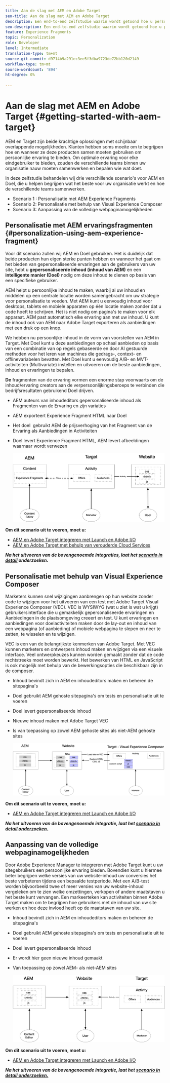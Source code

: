 ```yaml
---
title: Aan de slag met AEM en Adobe Target
seo-title: Aan de slag met AEM en Adobe Target
description: Een end-to-end zelfstudie waarin wordt getoond hoe u persoonlijke ervaringen kunt creëren en leveren met Adobe Experience Manager en Adobe Target. In deze zelfstudie leert u ook over verschillende personen die betrokken zijn bij het proces van het begin tot het einde en hoe zij met elkaar samenwerken
seo-description: Een end-to-end zelfstudie waarin wordt getoond hoe u persoonlijke ervaringen kunt creëren en leveren met Adobe Experience Manager en Adobe Target. In deze zelfstudie leert u ook over verschillende personen die betrokken zijn bij het proces van het begin tot het einde en hoe zij met elkaar samenwerken
feature: Experience Fragments
topic: Personalization
role: Developer
level: Intermediate
translation-type: tm+mt
source-git-commit: d9714b9a291ec3ee5f3dba9723de72bb120d2149
workflow-type: tm+mt
source-wordcount: '894'
ht-degree: 0%

---
```



# Aan de slag met AEM en Adobe Target {#getting-started-with-aem-target}

AEM en Target zijn beide krachtige oplossingen met schijnbaar overlappende mogelijkheden. Klanten hebben soms moeite om te begrijpen hoe en wanneer ze deze producten samen moeten gebruiken om persoonlijke ervaring te bieden. Om optimale ervaring voor elke eindgebruiker te bieden, zouden de verschillende teams binnen uw organisatie nauw moeten samenwerken en bepalen wie wat doet.

In deze zelfstudie behandelen wij drie verschillende scenario&#39;s voor AEM en Doel, die u helpen begrijpen wat het beste voor uw organisatie werkt en hoe de verschillende teams samenwerken.

* Scenario 1 : Personalisatie met AEM Experience Fragments
* Scenario 2: Personalisatie met behulp van Visual Experience Composer
* Scenario 3: Aanpassing van de volledige webpaginamogelijkheden

## Personalisatie met AEM ervaringsfragmenten {#personalization-using-aem-experience-fragment}

Voor dit scenario zullen wij AEM en Doel gebruiken. Het is duidelijk dat beide producten hun eigen sterke punten hebben en wanneer het gaat om het bieden van gepersonaliseerde ervaringen aan de gebruikers van uw site, hebt u **gepersonaliseerde inhoud (inhoud van AEM)** en een **intelligente manier (Doel)** nodig om deze inhoud te dienen op basis van een specifieke gebruiker.

AEM helpt u persoonlijke inhoud te maken, waarbij al uw inhoud en middelen op een centrale locatie worden samengebracht om uw strategie voor personalisatie te voeden. Met AEM kunt u eenvoudig inhoud voor desktops, tablets en mobiele apparaten op één locatie maken zonder dat u code hoeft te schrijven. Het is niet nodig om pagina&#39;s te maken voor elk apparaat. AEM past automatisch elke ervaring aan met uw inhoud. U kunt de inhoud ook van AEM naar Adobe Target exporteren als aanbiedingen met een druk op een knop.

We hebben nu persoonlijke inhoud in de vorm van voorstellen van AEM in Target. Met Doel kunt u deze aanbiedingen op schaal aanbieden op basis van een combinatie van op regels gebaseerde en door AI gestuurde methoden voor het leren van machines die gedrags-, context- en offlinevariabelen bevatten.  Met Doel kunt u eenvoudig A/B- en MVT-activiteiten (Multivariate) instellen en uitvoeren om de beste aanbiedingen, inhoud en ervaringen te bepalen.

**De** fragmenten van de ervaring vormen een enorme stap voorwaarts om de inhoud/ervaring creators aan de verpersoonlijkingsberoeps te verbinden die bedrijfsresultaten gebruikend Doel drijven.

* AEM auteurs van inhoudeditors gepersonaliseerde inhoud als Fragmenten van de Ervaring en zijn variaties
* AEM exporteert Experience Fragment HTML naar Doel &#x200B;
* Het doel &#x200B; gebruikt AEM de prijsverhoging van het Fragment van de Ervaring als Aanbiedingen in Activiteiten
* Doel levert Experience Fragment HTML, AEM levert afbeeldingen waarnaar wordt verwezen

   ![Personalisatie met behulp van het diagram Fragmenten voor ervaring](assets/personalization-use-case-1/use-case-1-diagram.png)

**Om dit scenario uit te voeren, moet u:**

* [AEM en Adobe Target integreren met Launch en Adobe I/O](./implementation.md#integrating-aem-target-options)
* [AEM en Adobe Target met behulp van verouderde Cloud Services](./implementation.md#integrating-aem-target-options)

***Na het uitvoeren van de bovengenoemde integraties, laat het  [scenario in detail](./personalization-use-case-1.md) onderzoeken.***

## Personalisatie met behulp van Visual Experience Composer

Marketers kunnen snel wijzigingen aanbrengen op hun website zonder code te wijzigen voor het uitvoeren van een test met Adobe Target Visual Experience Composer (VEC). VEC is WYSIWYG (wat u ziet is wat u krijgt) gebruikersinterface die u gemakkelijk gepersonaliseerde ervaringen en Aanbiedingen in de plaatsomgeving creeert en test. U kunt ervaringen en aanbiedingen voor doelactiviteiten maken door de lay-out en inhoud van een webpagina (of aanbieding) of mobiele webpagina te slepen en neer te zetten, te wisselen en te wijzigen.

VEC is een van de belangrijkste kenmerken van Adobe Target. Met VEC kunnen marketers en ontwerpers inhoud maken en wijzigen via een visuele interface. Veel ontwerpkeuzes kunnen worden gemaakt zonder dat de code rechtstreeks moet worden bewerkt. Het bewerken van HTML en JavaScript is ook mogelijk met behulp van de bewerkingsopties die beschikbaar zijn in de composer.

* Inhoud bevindt zich in AEM en inhoudeditors maken en beheren de sitepagina&#39;s
* Doel gebruikt AEM gehoste sitepagina&#39;s om tests en personalisatie uit te voeren
* Doel levert gepersonaliseerde inhoud
* Nieuwe inhoud maken met Adobe Target VEC
* Is van toepassing op zowel AEM gehoste sites als niet-AEM gehoste sites

   ![Personalisatie met het diagram Visual Experience Composer](assets/personalization-use-case-3/use-case-diagram-3.png)

**Om dit scenario uit te voeren, moet u:**

* [AEM en Adobe Target integreren met Launch en Adobe I/O](./implementation.md#integrating-aem-target-options)

***Na het uitvoeren van de bovengenoemde integratie, laat het  [scenario in detail onderzoeken.](./personalization-use-case-3.md)***

## Aanpassing van de volledige webpaginamogelijkheden

Door Adobe Experience Manager te integreren met Adobe Target kunt u uw sitegebruikers een persoonlijke ervaring bieden. Bovendien kunt u hiermee beter begrijpen welke versies van uw website-inhoud uw conversies het beste verbeteren tijdens een bepaalde testperiode. Met een A/B-test worden bijvoorbeeld twee of meer versies van uw website-inhoud vergeleken om te zien welke omzettingen, verkopen of andere maatstaven u het beste kunt vervangen. Een markeerteken kan activiteiten binnen Adobe Target maken om te begrijpen hoe gebruikers met de inhoud van uw site werken en hoe deze invloed heeft op de maatstaven van uw site.

* Inhoud bevindt zich in AEM en inhoudeditors maken en beheren de sitepagina&#39;s
* Doel gebruikt AEM gehoste sitepagina&#39;s om tests en personalisatie uit te voeren
* Doel levert gepersonaliseerde inhoud
* Er wordt hier geen nieuwe inhoud gemaakt
* Van toepassing op zowel AEM- als niet-AEM sites

   ![diagram](assets/personalization-use-case-2/use-case-2-diagram.png)

**Om dit scenario uit te voeren, moet u:**

* [AEM en Adobe Target integreren met Launch en Adobe I/O](./implementation.md#integrating-aem-target-options)

***Na het uitvoeren van de bovengenoemde integratie, laat het  [scenario in detail onderzoeken.](./personalization-use-case-2.md)***
